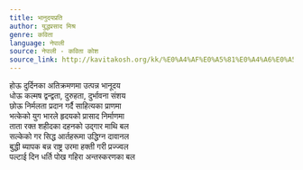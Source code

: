 ```yaml
---
title: भानुदयप्रति
author: युद्धप्रसाद मिश्र
genre: कविता
language: नेपाली
source: नेपाली - कविता कोश
source_link: http://kavitakosh.org/kk/%E0%A4%AF%E0%A5%81%E0%A4%A6%E0%A5%8D%E0%A4%A7%E0%A4%AA%E0%A5%8D%E0%A4%B0%E0%A4%B8%E0%A4%BE%E0%A4%A6_%E0%A4%AE%E0%A4%BF%E0%A4%B6%E0%A5%8D%E0%A4%B0
---
```


होऊ दुर्दिनका अतिक्रमणमा उत्पन्न भानूदय  
धोऊ कल्मष द्वन्द्वता, दुरुहता, दुर्भावना संशय  
छोऊ निर्मलता प्रदान गर्दै साहित्यका प्राणमा  
भत्केको युग भारले हृदयको प्रासाद निर्माणमा  
ताता रक्त शहीदका दहनको उद्गार माथि बल  
सल्केको गर सिद्ध आर्तहरूमा उद्धिग्न दावानल  
बुद्धी ब्यापक बन्न राष्ट्र उरमा हक्ती गरी प्रज्ज्वल  
पल्टाई दिन धर्ति पोख गहिरा अन्तस्करणका बल
